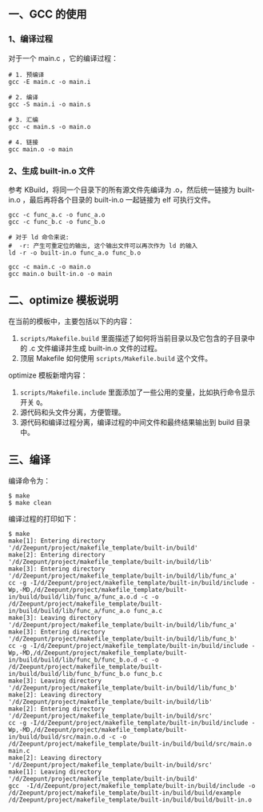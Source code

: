 ## 一、GCC 的使用

### 1、编译过程

对于一个 main.c ，它的编译过程：

```shell
# 1. 预编译
gcc -E main.c -o main.i

# 2. 编译
gcc -S main.i -o main.s

# 3. 汇编
gcc -c main.s -o main.o

# 4. 链接
gcc main.o -o main
```

### 2、生成 built-in.o 文件

参考 KBuild，将同一个目录下的所有源文件先编译为 .o，然后统一链接为 built-in.o ，最后再将各个目录的 built-in.o 一起链接为 elf 可执行文件。

```shell
gcc -c func_a.c -o func_a.o
gcc -c func_b.c -o func_b.o

# 对于 ld 命令来说:
#  -r: 产生可重定位的输出, 这个输出文件可以再次作为 ld 的输入
ld -r -o built-in.o func_a.o func_b.o

gcc -c main.c -o main.o
gcc main.o built-in.o -o main
```

## 二、optimize 模板说明

在当前的模板中，主要包括以下的内容：

1. `scripts/Makefile.build` 里面描述了如何将当前目录以及它包含的子目录中的 .c 文件编译并生成 built-in.o 文件的过程。
2. 顶层 Makefile 如何使用 `scripts/Makefile.build` 这个文件。

optimize 模板新增内容：

1. `scripts/Makefile.include` 里面添加了一些公用的变量，比如执行命令显示开关 `Q`。
2. 源代码和头文件分离，方便管理。
3. 源代码和编译过程分离，编译过程的中间文件和最终结果输出到 build 目录中。 

## 三、编译

编译命令为：

```shell
$ make
$ make clean
```

编译过程的打印如下：

```shell
$ make
make[1]: Entering directory '/d/Zeepunt/project/makefile_template/built-in/build'
make[2]: Entering directory '/d/Zeepunt/project/makefile_template/built-in/build/lib'
make[3]: Entering directory '/d/Zeepunt/project/makefile_template/built-in/build/lib/func_a'
cc -g -I/d/Zeepunt/project/makefile_template/built-in/build/include -Wp,-MD,/d/Zeepunt/project/makefile_template/built-in/build/build/lib/func_a/func_a.o.d -c -o /d/Zeepunt/project/makefile_template/built-in/build/build/lib/func_a/func_a.o func_a.c
make[3]: Leaving directory '/d/Zeepunt/project/makefile_template/built-in/build/lib/func_a'
make[3]: Entering directory '/d/Zeepunt/project/makefile_template/built-in/build/lib/func_b'
cc -g -I/d/Zeepunt/project/makefile_template/built-in/build/include -Wp,-MD,/d/Zeepunt/project/makefile_template/built-in/build/build/lib/func_b/func_b.o.d -c -o /d/Zeepunt/project/makefile_template/built-in/build/build/lib/func_b/func_b.o func_b.c
make[3]: Leaving directory '/d/Zeepunt/project/makefile_template/built-in/build/lib/func_b'
make[2]: Leaving directory '/d/Zeepunt/project/makefile_template/built-in/build/lib'
make[2]: Entering directory '/d/Zeepunt/project/makefile_template/built-in/build/src'
cc -g -I/d/Zeepunt/project/makefile_template/built-in/build/include -Wp,-MD,/d/Zeepunt/project/makefile_template/built-in/build/build/src/main.o.d -c -o /d/Zeepunt/project/makefile_template/built-in/build/build/src/main.o main.c
make[2]: Leaving directory '/d/Zeepunt/project/makefile_template/built-in/build/src'
make[1]: Leaving directory '/d/Zeepunt/project/makefile_template/built-in/build'
gcc  -I/d/Zeepunt/project/makefile_template/built-in/build/include -o /d/Zeepunt/project/makefile_template/built-in/build/build/example /d/Zeepunt/project/makefile_template/built-in/build/build/built-in.o
```

